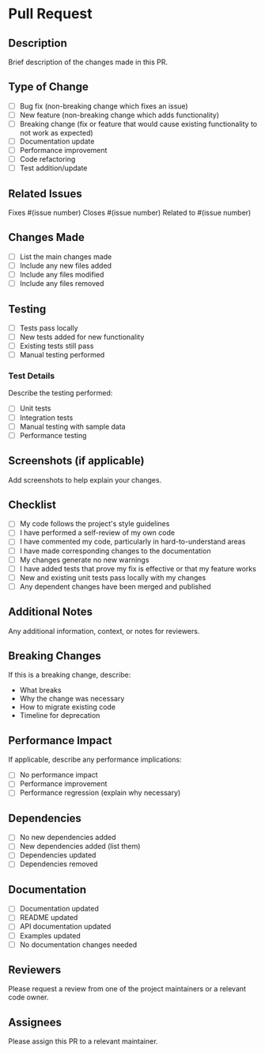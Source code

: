 # Pull Request

## Description

Brief description of the changes made in this PR.

## Type of Change

- [ ] Bug fix (non-breaking change which fixes an issue)
- [ ] New feature (non-breaking change which adds functionality)
- [ ] Breaking change (fix or feature that would cause existing functionality to not work as expected)
- [ ] Documentation update
- [ ] Performance improvement
- [ ] Code refactoring
- [ ] Test addition/update

## Related Issues

Fixes #(issue number)
Closes #(issue number)
Related to #(issue number)

## Changes Made

- [ ] List the main changes made
- [ ] Include any new files added
- [ ] Include any files modified
- [ ] Include any files removed

## Testing

- [ ] Tests pass locally
- [ ] New tests added for new functionality
- [ ] Existing tests still pass
- [ ] Manual testing performed

### Test Details

Describe the testing performed:
- [ ] Unit tests
- [ ] Integration tests
- [ ] Manual testing with sample data
- [ ] Performance testing

## Screenshots (if applicable)

Add screenshots to help explain your changes.

## Checklist

- [ ] My code follows the project's style guidelines
- [ ] I have performed a self-review of my own code
- [ ] I have commented my code, particularly in hard-to-understand areas
- [ ] I have made corresponding changes to the documentation
- [ ] My changes generate no new warnings
- [ ] I have added tests that prove my fix is effective or that my feature works
- [ ] New and existing unit tests pass locally with my changes
- [ ] Any dependent changes have been merged and published

## Additional Notes

Any additional information, context, or notes for reviewers.

## Breaking Changes

If this is a breaking change, describe:
- What breaks
- Why the change was necessary
- How to migrate existing code
- Timeline for deprecation

## Performance Impact

If applicable, describe any performance implications:
- [ ] No performance impact
- [ ] Performance improvement
- [ ] Performance regression (explain why necessary)

## Dependencies

- [ ] No new dependencies added
- [ ] New dependencies added (list them)
- [ ] Dependencies updated
- [ ] Dependencies removed

## Documentation

- [ ] Documentation updated
- [ ] README updated
- [ ] API documentation updated
- [ ] Examples updated
- [ ] No documentation changes needed

## Reviewers

Please request a review from one of the project maintainers or a relevant code owner.

## Assignees

Please assign this PR to a relevant maintainer.
